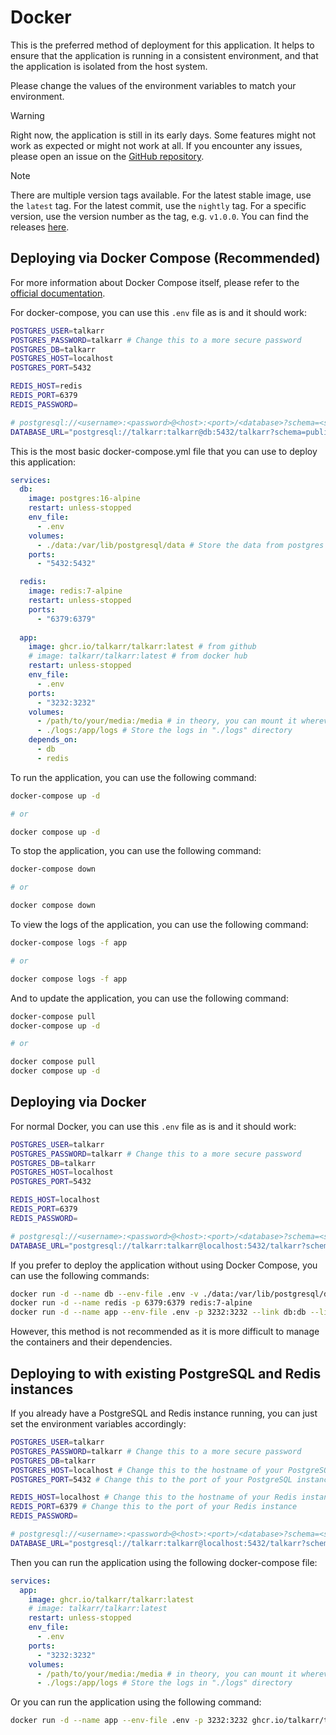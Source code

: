# Docker

This is the preferred method of deployment for this application. It helps to ensure that the application is running in a consistent environment, and that the application is isolated from the host system.

Please change the values of the environment variables to match your environment.

> [!WARNING]
> Right now, the application is still in its early days. Some features might not work as expected or might not work at all.
> If you encounter any issues, please open an issue on the [GitHub repository](https://github.com/talkarr/talkarr/issues).

> [!NOTE]
> There are multiple version tags available. For the latest stable image, use the `latest` tag.
> For the latest commit, use the `nightly` tag.
> For a specific version, use the version number as the tag, e.g. `v1.0.0`. You can find the releases [here](https://github.com/talkarr/talkarr/releases).

## Deploying via Docker Compose (Recommended)

For more information about Docker Compose itself, please refer to the [official documentation](https://docs.docker.com/compose/).

For docker-compose, you can use this `.env` file as is and it should work:

```bash
POSTGRES_USER=talkarr
POSTGRES_PASSWORD=talkarr # Change this to a more secure password
POSTGRES_DB=talkarr
POSTGRES_HOST=localhost
POSTGRES_PORT=5432

REDIS_HOST=redis
REDIS_PORT=6379
REDIS_PASSWORD=

# postgresql://<username>:<password>@<host>:<port>/<database>?schema=<schema>
DATABASE_URL="postgresql://talkarr:talkarr@db:5432/talkarr?schema=public"
```

This is the most basic docker-compose.yml file that you can use to deploy this application:

```yaml
services:
  db:
    image: postgres:16-alpine
    restart: unless-stopped
    env_file:
      - .env
    volumes:
      - ./data:/var/lib/postgresql/data # Store the data from postgres in "./data" directory
    ports:
      - "5432:5432"

  redis:
    image: redis:7-alpine
    restart: unless-stopped
    ports:
      - "6379:6379"
  
  app:
    image: ghcr.io/talkarr/talkarr:latest # from github
    # image: talkarr/talkarr:latest # from docker hub
    restart: unless-stopped
    env_file:
      - .env
    ports:
      - "3232:3232"
    volumes:
      - /path/to/your/media:/media # in theory, you can mount it wherever you like
      - ./logs:/app/logs # Store the logs in "./logs" directory
    depends_on:
      - db
      - redis
```

To run the application, you can use the following command:

```bash
docker-compose up -d

# or

docker compose up -d
```

To stop the application, you can use the following command:

```bash
docker-compose down

# or

docker compose down
```

To view the logs of the application, you can use the following command:

```bash
docker-compose logs -f app

# or

docker compose logs -f app
```

And to update the application, you can use the following command:

```bash
docker-compose pull
docker-compose up -d

# or

docker compose pull
docker compose up -d
```

## Deploying via Docker

For normal Docker, you can use this `.env` file as is and it should work:

```bash
POSTGRES_USER=talkarr
POSTGRES_PASSWORD=talkarr # Change this to a more secure password
POSTGRES_DB=talkarr
POSTGRES_HOST=localhost
POSTGRES_PORT=5432

REDIS_HOST=localhost
REDIS_PORT=6379
REDIS_PASSWORD=

# postgresql://<username>:<password>@<host>:<port>/<database>?schema=<schema>
DATABASE_URL="postgresql://talkarr:talkarr@localhost:5432/talkarr?schema=public"
```

If you prefer to deploy the application without using Docker Compose, you can use the following commands:

```bash
docker run -d --name db --env-file .env -v ./data:/var/lib/postgresql/data -p 5432:5432 postgres:16-alpine
docker run -d --name redis -p 6379:6379 redis:7-alpine
docker run -d --name app --env-file .env -p 3232:3232 --link db:db --link redis:redis ghcr.io/talkarr/talkarr:latest
```

However, this method is not recommended as it is more difficult to manage the containers and their dependencies.

## Deploying to with existing PostgreSQL and Redis instances

If you already have a PostgreSQL and Redis instance running, you can just set the environment variables accordingly:

```bash
POSTGRES_USER=talkarr
POSTGRES_PASSWORD=talkarr # Change this to a more secure password
POSTGRES_DB=talkarr
POSTGRES_HOST=localhost # Change this to the hostname of your PostgreSQL instance
POSTGRES_PORT=5432 # Change this to the port of your PostgreSQL instance

REDIS_HOST=localhost # Change this to the hostname of your Redis instance
REDIS_PORT=6379 # Change this to the port of your Redis instance
REDIS_PASSWORD=

# postgresql://<username>:<password>@<host>:<port>/<database>?schema=<schema>
DATABASE_URL="postgresql://talkarr:talkarr@localhost:5432/talkarr?schema=public"
```

Then you can run the application using the following docker-compose file:

```yaml
services:
  app:
    image: ghcr.io/talkarr/talkarr:latest
    # image: talkarr/talkarr:latest
    restart: unless-stopped
    env_file:
      - .env
    ports:
      - "3232:3232"
    volumes:
      - /path/to/your/media:/media # in theory, you can mount it wherever you like
      - ./logs:/app/logs # Store the logs in "./logs" directory
```

Or you can run the application using the following command:

```bash
docker run -d --name app --env-file .env -p 3232:3232 ghcr.io/talkarr/talkarr:latest
```
